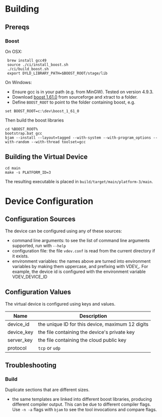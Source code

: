 # Building

## Prereqs

### Boost

On OSX:

```
 brew install gcc49
 source ./ci/install_boost.sh
 ./ci/build_boost.sh
 export DYLD_LIBRARY_PATH=$BOOST_ROOT/stage/lib
```

On Windows:

- Ensure gcc is in your path (e.g. from MinGW). Tested on version 4.9.3. 
- Download [boost 1.61.0](http://heanet.dl.sourceforge.net/project/boost/boost/1.61.0/boost_1_61_0.zip) from sourceforge and xtract to a folder.
- Define `BOOST_ROOT` to point to the folder containing boost, e.g.
```
set BOOST_ROOT=c:\dev\boost_1_61_0
```

Then build the boost libraries

```
cd %BOOST_ROOT%
bootstrap.bat gcc
bjam --install --layout=tagged --with-system --with-program_options --with-random --with-thread toolset=gcc
```

## Building the Virtual Device

```
cd main
make -s PLATFORM_ID=3
```
The resulting executable is placed in `build/target/main/platform-3/main`.



# Device Configuration

## Configuration Sources

The device can be configured using any of these sources:

- command line arguments: to see the list of command line arguments supported, run with `--help`
- configuration file: the file `vdev.conf` is read from the current directory if it exists.
- environment variables: the names above are turned into environment variables by making them uppercase, and prefixing with VDEV_. For example,
  the device id is configured with the environment variable VDEV_DEVICE_ID




## Configuration Values

The virtual device is configured using keys and values.

| Name                       | Description                                           |
| -------------------------- | ----------------------------------------------------- |
| device_id                  | the unique ID for this device, maximum 12 digits      |
| device_key                 | the file containing the device's private key          |
| server_key                 | the file containing the cloud public key              |
| protocol                   | `tcp` or `udp`                                            |


## Troubleshooting

### Build

Duplicate sections that are different sizes. 
- the same templates are linked into different boost libraries, producing different compiler output. This can be due to different compiler flags. Use `-n -a` flags with `bjam` to see the tool invocations and compare flags. 






